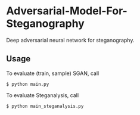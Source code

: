 # Adversarial-Model-For-Steganography

Deep adversarial neural network for steganography.


## Usage

To evaluate (train, sample) SGAN, call

    $ python main.py
    
To evaluate Steganalysis, call

    $ python main_steganalysis.py
    
